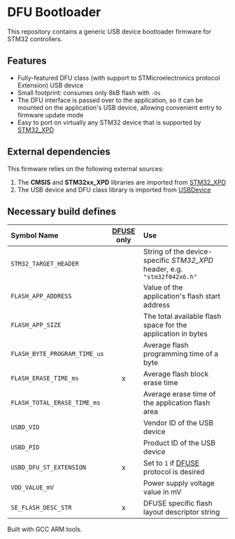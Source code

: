 # DFU Bootloader

This repository contains a generic USB device bootloader firmware for STM32 controllers.

## Features

* Fully-featured DFU class (with support to STMicroelectronics protocol Extension) USB device
* Small footprint: consumes only 8kB flash with `-Os`
* The DFU interface is passed over to the application, so it can be mounted on the application's USB device,
  allowing convenient entry to firmware update mode
* Easy to port on virtually any STM32 device that is supported by [STM32_XPD][STM32_XPD]

## External dependencies

This firmware relies on the following external sources:
1. The **CMSIS** and **STM32xx_XPD** libraries are imported from [STM32_XPD][STM32_XPD]
2. The USB device and DFU class library is imported from [USBDevice][USBDevice]

## Necessary build defines

| Symbol Name                     | [DFUSE][DFUSE] only | Use
| :------------------------------ | :-: | :------------------------
| `STM32_TARGET_HEADER`           |     | String of the device-specific *STM32_XPD* header, e.g. `"stm32f042x6.h"`
| `FLASH_APP_ADDRESS`             |     | Value of the application's flash start address
| `FLASH_APP_SIZE`                |     | The total available flash space for the application in bytes
| `FLASH_BYTE_PROGRAM_TIME_us`    |     | Average flash programming time of a byte
| `FLASH_ERASE_TIME_ms`           | x   | Average flash block erase time
| `FLASH_TOTAL_ERASE_TIME_ms`     |     | Average erase time of the application flash area
| `USBD_VID`                      |     | Vendor ID of the USB device
| `USBD_PID`                      |     | Product ID of the USB device
| `USBD_DFU_ST_EXTENSION`         | x   | Set to `1` if [DFUSE][DFUSE] protocol is desired 
| `VDD_VALUE_mV`                  |     | Power supply voltage value in mV
| `SE_FLASH_DESC_STR`             | x   | DFUSE specific flash layout descriptor string

Built with GCC ARM tools.

[STM32_XPD]: https://github.com/IntergatedCircuits/STM32_XPD
[USBDevice]: https://github.com/IntergatedCircuits/USBDevice
[DFUSE]: www.st.com/resource/en/application_note/cd00264379.pdf